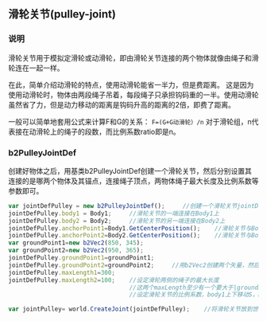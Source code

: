 ## 滑轮关节(pulley-joint)
### 说明
滑轮关节用于模拟定滑轮或动滑轮，即由滑轮关节连接的两个物体就像由绳子和滑轮连在一起一样。

在此，简单介绍动滑轮的特点，使用动滑轮能省一半力，但是费距离。
这是因为使用动滑轮时，物体由两段绳子吊着，每段绳子只承担钩码重的一半。使用动滑轮虽然省了力，但是动力移动的距离是钩码升高的距离的2倍，即费了距离。

一般可以简单地套用公式来计算F和G的关系：
`F=(G+G动滑轮）/n`
对于滑轮组，n代表接在动滑轮上的绳子的段数，而比例系数ratio即是n。

### b2PulleyJointDef
创建好物体之后，用基类b2PulleyJointDef创建一个滑轮关节，然后分别设置其连接的是哪两个物体及其锚点，连接绳子顶点，两物体绳子最大长度及比例系数等参数即可。

``` javascript
var jointDefPulley = new b2PulleyJointDef();     //创建一个滑轮关节jointDefPulley
jointDefPulley.body1 = Body1;     //滑轮关节的一端连接在Body1上
jointDefPulley.body2 = Body2;     //滑轮关节的另一端连接在Body2上
jointDefPulley.anchorPoint1=Body1.GetCenterPosition();    //滑轮关节与Body1的连接点是Body1的中心位置
jointDefPulley.anchorPoint2=Body2.GetCenterPosition();    //滑轮关节与Body2的连接点是Body2的中心位置
var groundPoint1=new b2Vec2(850, 345); 
var groundPoint2=new b2Vec2(950, 365); 
jointDefPulley.groundPoint1=groundPoint1;
jointDefPulley.groundPoint2=groundPoint2;     //用b2Vec2创建两个矢量，然后赋值给groundPoint，设定两段绳子的顶点
jointDefPulley.maxLength1=300;         
jointDefPulley.maxLength2=100;    //设定滑轮两侧的绳子的最大长度
                                  //这两个maxLength至少有一个要大于|groundPoint-anchorPoint|   jointDefPulley.ratio=1; 
                                  //设定滑轮关节的比例系数，body1上下移动S，body2上下移动S/ratio，当ratio不等于1时，即模拟有动滑轮的情况

var jointPulley= world.CreateJoint(jointDefPulley);    //将滑轮关节放到世界内
```